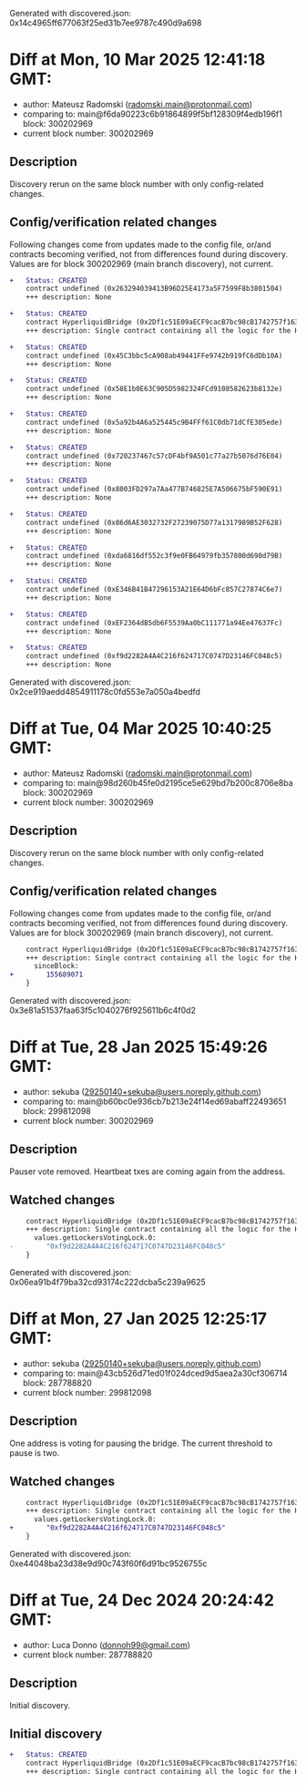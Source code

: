 Generated with discovered.json: 0x14c4965ff677063f25ed31b7ee9787c490d9a698

# Diff at Mon, 10 Mar 2025 12:41:18 GMT:

- author: Mateusz Radomski (<radomski.main@protonmail.com>)
- comparing to: main@f6da90223c6b91864899f5bf128309f4edb196f1 block: 300202969
- current block number: 300202969

## Description

Discovery rerun on the same block number with only config-related changes.

## Config/verification related changes

Following changes come from updates made to the config file,
or/and contracts becoming verified, not from differences found during
discovery. Values are for block 300202969 (main branch discovery), not current.

```diff
+   Status: CREATED
    contract undefined (0x263294039413B96D25E4173a5F7599F8b3801504)
    +++ description: None
```

```diff
+   Status: CREATED
    contract HyperliquidBridge (0x2Df1c51E09aECF9cacB7bc98cB1742757f163dF7)
    +++ description: Single contract containing all the logic for the Hyperliquid bridge. It manages deposits, withdrawals, the hot and cold validator sets, as well as the lockers, finalizers, and all the permissioned functions.
```

```diff
+   Status: CREATED
    contract undefined (0x45C3bbc5cA908ab49441FFe9742b919fC6dDb10A)
    +++ description: None
```

```diff
+   Status: CREATED
    contract undefined (0x58E1b0E63C905D5982324FCd9108582623b8132e)
    +++ description: None
```

```diff
+   Status: CREATED
    contract undefined (0x5a92b4A6a525445c9B4FFf61C0db71dCfE305ede)
    +++ description: None
```

```diff
+   Status: CREATED
    contract undefined (0x720237467c57cDF4bf9A501c77a27b5076d76E04)
    +++ description: None
```

```diff
+   Status: CREATED
    contract undefined (0x8003FD297a7Aa477B746825E7A506675bF590E91)
    +++ description: None
```

```diff
+   Status: CREATED
    contract undefined (0x86d6AE3032732F27239075D77a1317989B52F628)
    +++ description: None
```

```diff
+   Status: CREATED
    contract undefined (0xda6816df552c3f9e0FB64979fb357800d690d79B)
    +++ description: None
```

```diff
+   Status: CREATED
    contract undefined (0xE346B41B47296153A21E64D6bFc857C27874C6e7)
    +++ description: None
```

```diff
+   Status: CREATED
    contract undefined (0xEF2364dB5db6F5539Aa0bC111771a94Ee47637Fc)
    +++ description: None
```

```diff
+   Status: CREATED
    contract undefined (0xf9d2282A4A4C216f624717C0747D23146FC048c5)
    +++ description: None
```

Generated with discovered.json: 0x2ce919aedd4854911178c0fd553e7a050a4bedfd

# Diff at Tue, 04 Mar 2025 10:40:25 GMT:

- author: Mateusz Radomski (<radomski.main@protonmail.com>)
- comparing to: main@98d260b45fe0d2195ce5e629bd7b200c8706e8ba block: 300202969
- current block number: 300202969

## Description

Discovery rerun on the same block number with only config-related changes.

## Config/verification related changes

Following changes come from updates made to the config file,
or/and contracts becoming verified, not from differences found during
discovery. Values are for block 300202969 (main branch discovery), not current.

```diff
    contract HyperliquidBridge (0x2Df1c51E09aECF9cacB7bc98cB1742757f163dF7) {
    +++ description: Single contract containing all the logic for the Hyperliquid bridge. It manages deposits, withdrawals, the hot and cold validator sets, as well as the lockers, finalizers, and all the permissioned functions.
      sinceBlock:
+        155689071
    }
```

Generated with discovered.json: 0x3e81a51537faa63f5c1040276f925611b6c4f0d2

# Diff at Tue, 28 Jan 2025 15:49:26 GMT:

- author: sekuba (<29250140+sekuba@users.noreply.github.com>)
- comparing to: main@b60bc0e936cb7b213e24f14ed69abaff22493651 block: 299812098
- current block number: 300202969

## Description

Pauser vote removed. Heartbeat txes are coming again from the address.

## Watched changes

```diff
    contract HyperliquidBridge (0x2Df1c51E09aECF9cacB7bc98cB1742757f163dF7) {
    +++ description: Single contract containing all the logic for the Hyperliquid bridge. It manages deposits, withdrawals, the hot and cold validator sets, as well as the lockers, finalizers, and all the permissioned functions.
      values.getLockersVotingLock.0:
-        "0xf9d2282A4A4C216f624717C0747D23146FC048c5"
    }
```

Generated with discovered.json: 0x06ea91b4f79ba32cd93174c222dcba5c239a9625

# Diff at Mon, 27 Jan 2025 12:25:17 GMT:

- author: sekuba (<29250140+sekuba@users.noreply.github.com>)
- comparing to: main@43cb526d71ed01f024dced9d5aea2a30cf306714 block: 287788820
- current block number: 299812098

## Description

One address is voting for pausing the bridge. The current threshold to pause is two.

## Watched changes

```diff
    contract HyperliquidBridge (0x2Df1c51E09aECF9cacB7bc98cB1742757f163dF7) {
    +++ description: Single contract containing all the logic for the Hyperliquid bridge. It manages deposits, withdrawals, the hot and cold validator sets, as well as the lockers, finalizers, and all the permissioned functions.
      values.getLockersVotingLock.0:
+        "0xf9d2282A4A4C216f624717C0747D23146FC048c5"
    }
```

Generated with discovered.json: 0xe44048ba23d38e9d90c743f60f6d91bc9526755c

# Diff at Tue, 24 Dec 2024 20:24:42 GMT:

- author: Luca Donno (<donnoh99@gmail.com>)
- current block number: 287788820

## Description

Initial discovery.

## Initial discovery

```diff
+   Status: CREATED
    contract HyperliquidBridge (0x2Df1c51E09aECF9cacB7bc98cB1742757f163dF7)
    +++ description: Single contract containing all the logic for the Hyperliquid bridge. It manages deposits, withdrawals, the hot and cold validator sets, as well as the lockers, finalizers, and all the permissioned functions.
```
